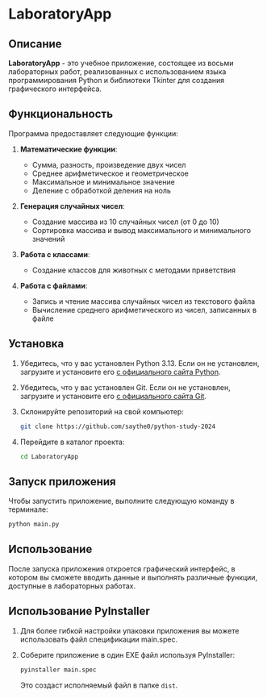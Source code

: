 # LaboratoryApp

## Описание

**LaboratoryApp** - это учебное приложение, состоящее из восьми лабораторных работ, реализованных с использованием языка программирования Python и библиотеки Tkinter для создания графического интерфейса.

## Функциональность

Программа предоставляет следующие функции:

1. **Математические функции**:
   - Сумма, разность, произведение двух чисел
   - Среднее арифметическое и геометрическое
   - Максимальное и минимальное значение
   - Деление с обработкой деления на ноль

2. **Генерация случайных чисел**:
   - Создание массива из 10 случайных чисел (от 0 до 10)
   - Сортировка массива и вывод максимального и минимального значений

3. **Работа с классами**:
   - Создание классов для животных с методами приветствия

4. **Работа с файлами**:
   - Запись и чтение массива случайных чисел из текстового файла
   - Вычисление среднего арифметического из чисел, записанных в файле

## Установка

1. Убедитесь, что у вас установлен Python 3.13. Если он не установлен, загрузите и установите его [с официального сайта Python](https://www.python.org/downloads/).

2. Убедитесь, что у вас установлен Git. Если он не установлен, загрузите и установите его [с официального сайта Git](https://git-scm.com/downloads).

3. Склонируйте репозиторий на свой компьютер:
   ```bash
   git clone https://github.com/saythe0/python-study-2024
   ```

4. Перейдите в каталог проекта:

   ```bash
   cd LaboratoryApp
   ```

## Запуск приложения

Чтобы запустить приложение, выполните следующую команду в терминале:

```bash
python main.py
```

## Использование

После запуска приложения откроется графический интерфейс, в котором вы сможете вводить данные и выполнять различные функции, доступные в лабораторных работах.

## Использование PyInstaller

1. Для более гибкой настройки упаковки приложения вы можете использовать файл спецификации main.spec.

2. Соберите приложение в один EXE файл используя PyInstaller:

	```bash
	pyinstaller main.spec
	```
	Это создаст исполняемый файл в папке `dist`.
